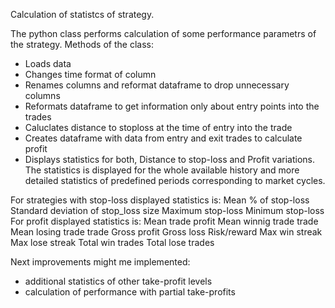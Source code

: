 Calculation of statistcs of strategy.

The python class performs calculation of some performance parametrs of the strategy. Methods of the class:

- Loads data
- Changes time format of column
- Renames columns and reformat dataframe to drop unnecessary columns
- Reformats dataframe to get information only about entry points into the trades
- Caluclates distance to stoploss at the time of entry into the trade
- Creates dataframe with data from entry and exit trades to calculate profit
- Displays statistics for both, Distance to stop-loss and Profit variations. The statistics is displayed for the whole available history and more detailed statistics of predefined periods corresponding to market cycles.

For strategies with stop-loss displayed statistics is:
Mean % of stop-loss
Standard deviation of stop_loss size
Maximum stop-loss
Minimum stop-loss For profit displayed statistics is:
Mean trade profit
Mean winnig trade trade
Mean losing trade trade
Gross profit
Gross loss
Risk/reward
Max win streak
Max lose streak
Total win trades
Total lose trades

Next improvements might me implemented:
- additional statistics of other take-profit levels
- calculation of performance with partial take-profits
